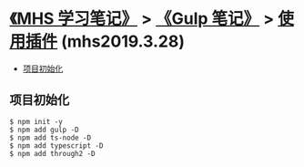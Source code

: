 # [《MHS 学习笔记》] > [《Gulp 笔记》] > [使用插件] (mhs2019.3.28)

- [项目初始化]

## <span id="init">项目初始化</span>
```
$ npm init -y
$ npm add gulp -D
$ npm add ts-node -D
$ npm add typescript -D
$ npm add through2 -D
```

##
[《MHS 学习笔记》]: https://mhsnet.github.io/mhsstudynotes/ "《MHS 学习笔记》"
[《Gulp 笔记》]: https://mhsnet.github.io/mhsstudynotes/tools/build/gulp/index.html "《Gulp 笔记》"
[使用插件]: https://mhsnet.github.io/mhsstudynotes/tools/build/gulp/use-plugins.html "使用插件"

[项目初始化]: https://mhsnet.github.io/mhsstudynotes/tools/build/gulp/use-plugins.html#init "项目初始化"